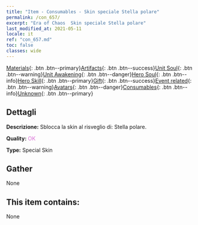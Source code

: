 ```yaml
---
title: "Item - Consumables - Skin speciale Stella polare"
permalink: /con_657/
excerpt: "Era of Chaos  Skin speciale Stella polare"
last_modified_at: 2021-05-11
locale: it
ref: "con_657.md"
toc: false
classes: wide
---
```

 [Materials](/ItemsIT/){: .btn .btn--primary}[Artifacts](/ItemsIT/Artifacts/){: .btn .btn--success}[Unit Soul](/ItemsIT/UnitSoul/){: .btn .btn--warning}[Unit Awakening](/ItemsIT/UnitAwakening/){: .btn .btn--danger}[Hero Soul](/ItemsIT/HeroSoul/){: .btn .btn--info}[Hero Skill](/ItemsIT/HeroSkill/){: .btn .btn--primary}[Gift](/ItemsIT/Gift/){: .btn .btn--success}[Event related](/ItemsIT/Events/){: .btn .btn--warning}[Avatars](/ItemsIT/Avatars/){: .btn .btn--danger}[Consumables](/ItemsIT/Consumables/){: .btn .btn--info}[Unknown](/ItemsIT/Unknown/){: .btn .btn--primary}

## Dettagli
 **Descrizione:** Sblocca la skin al risveglio di: Stella polare.

 **Quality:** <span style="color: #DA70D6">OK</span>

 **Type:** Special Skin

## Gather

  None

## This item contains:

  None

